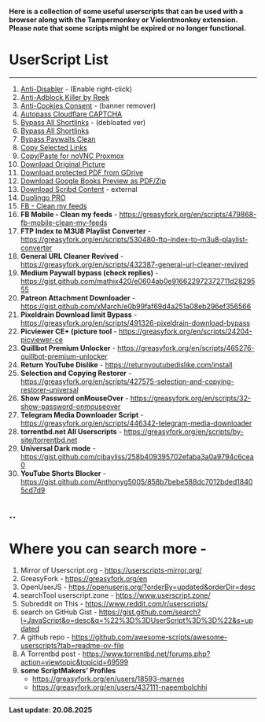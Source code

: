 **Here is a collection of some useful userscripts that can be used with a browser along with the Tampermonkey or Violentmonkey extension. Please note that some scripts might be expired or no longer functional.**

# UserScript List
---
1. [Anti-Disabler](https://userscripts-mirror.org/scripts/show/30096) - (Enable right-click)
2. [Anti-Adblock Killer by Reek](https://openuserjs.org/scripts/reek/Anti-Adblock_Killer_Reek )  
3. [Anti-Cookies Consent](https://greasyfork.org/en/scripts/432050-anti-cookies-consent) - (banner remover)
4. [Autopass Cloudflare CAPTCHA](https://greasyfork.org/en/scripts/464785-autopass-cloudflare-captcha)   
5. [Bypass All Shortlinks](https://codeberg.org/Amm0ni4/bypass-all-shortlinks-debloated) - (debloated ver) 
6. [Bypass All Shortlinks](https://greasyfork.org/en/scripts/431691-bypass-all-shortlinks) 
7. [Bypass Paywalls Clean](https://gitflic.ru/project/magnolia1234/bypass-paywalls-clean-filters)  
8. [Copy Selected Links](https://greasyfork.org/en/scripts/469506-copy-selected-links)  
9. [Copy/Paste for noVNC Proxmox](https://gist.github.com/amunchet/4cfaf0274f3d238946f9f8f94fa9ee02)  
10. [Download Original Picture](https://greasyfork.org/en/scripts/396746-download-original-picture) 
11. [Download protected PDF from GDrive](https://greasyfork.org/en/scripts/493184-download-protected-pdf-google-drive) 
12. [Download Google Books Preview as PDF/Zip](https://greasyfork.org/en/scripts/392810-googlebookdown) 
13. [Download Scribd Content](https://github.com/FENZIGO/Scribd-Content-Viewer-Downloader) - external 
14. [Duolingo PRO](https://greasyfork.org/en/scripts/473310-duolingo-pro)
15. [FB - Clean my feeds](https://greasyfork.org/en/scripts/431970-fb-clean-my-feeds)
16. **FB Mobile - Clean my feeds** - https://greasyfork.org/en/scripts/479868-fb-mobile-clean-my-feeds  
17. **FTP Index to M3U8 Playlist Converter** - https://greasyfork.org/en/scripts/530480-ftp-index-to-m3u8-playlist-converter  
18. **General URL Cleaner Revived** - https://greasyfork.org/en/scripts/432387-general-url-cleaner-revived  
19. **Medium Paywall bypass (check replies)** - https://gist.github.com/mathix420/e0604ab0e916622972372711d2829555  
20. **Patreon Attachment Downloader** - https://gist.github.com/xMarch/e0b99faf69d4a251a08eb296ef356566  
21. **Pixeldrain Download limit Bypass** - https://greasyfork.org/en/scripts/491326-pixeldrain-download-bypass
22. **Picviewer CE+ (picture tool** - https://greasyfork.org/en/scripts/24204-picviewer-ce
23. **Quillbot Premium Unlocker** - https://greasyfork.org/en/scripts/465276-quillbot-premium-unlocker  
24. **Return YouTube Dislike** - https://returnyoutubedislike.com/install  
25. **Selection and Copying Restorer** - https://greasyfork.org/en/scripts/427575-selection-and-copying-restorer-universal  
26. **Show Password onMouseOver** - https://greasyfork.org/en/scripts/32-show-password-onmouseover  
27. **Telegram Media Downloader Script** - https://greasyfork.org/en/scripts/446342-telegram-media-downloader  
28. **torrentbd.net All Userscripts** - https://greasyfork.org/en/scripts/by-site/torrentbd.net
29. **Universal Dark mode** - https://gist.github.com/cjbayliss/258b409395702efaba3a0a9794c6cea0  
30. **YouTube Shorts Blocker** - https://gist.github.com/Anthonyg5005/858b7bebe588dc7012bded18405cd7d9  

..
-------
# Where you can search more -
1. Mirror of Userscript.org - https://userscripts-mirror.org/
2. GreasyFork - https://greasyfork.org/en
3. OpenUserJS - https://openuserjs.org/?orderBy=updated&orderDir=desc
4. searchTool userscript.zone - https://www.userscript.zone/
5. Subreddit on This - https://www.reddit.com/r/userscripts/
6. search on GitHub Gist - https://gist.github.com/search?l=JavaScript&o=desc&q=%22%3D%3DUserScript%3D%3D%22&s=updated
7. A github repo - https://github.com/awesome-scripts/awesome-userscripts?tab=readme-ov-file
8. A Torrentbd post - https://www.torrentbd.net/forums.php?action=viewtopic&topicid=69599
9. **some ScriptMakers' Profiles**
   - https://greasyfork.org/en/users/18593-marnes
   - https://greasyfork.org/en/users/437111-naeembolchhi

-------
**Last update: 20.08.2025**